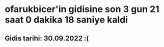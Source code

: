 # ofarukbicer'in gidisine son 3 gun 21 saat 0 dakika 18 saniye kaldi

## Gidis tarihi: 30.09.2022 :(